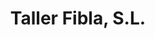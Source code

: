 ---
title: "Taller Fibla, S.L."
url: /ulldecona/taller-fibla-s-l/
shop: reparación de automóviles
---